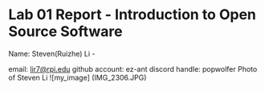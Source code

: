 # Lab 01 Report - Introduction to Open Source Software

Name: Steven(Ruizhe) Li -

email: lir7@rpi.edu
github account: ez-ant
discord handle: popwolfer
Photo of Steven Li  ![my_image] (IMG_2306.JPG)


